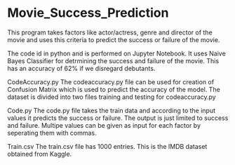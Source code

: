 # Movie_Success_Prediction
This program takes factors like actor/actress, genre and director of the movie and uses this criteria to predict the success or failure of the movie.

The code id in python and is performed on Jupyter Notebook. 
It uses Naive Bayes Classifier for detrmining the success and failure of the movie.
This has an accuracy of 62% if we disregard debutants.

CodeAccuracy.py
The codeaccuracy.py file can be used for creation of Confusion Matrix which is used to predict the accuracy of the model.
The dataset is divided into two files training and testing for codeaccuracy.py


Code.py
The code.py file takes the train data and according to the input values it predicts the success or failure. 
The output is just limited to success and failure.
Multipe values can be given as input for each factor by seperating them with commas.


Train.csv
The train.csv file has 1000 entries.
This is the IMDB dataset obtained from Kaggle.


